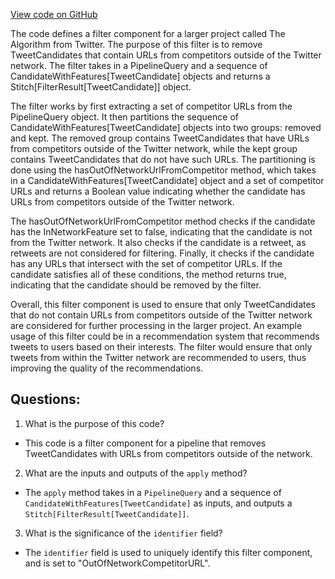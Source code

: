 [View code on GitHub](https://github.com/misbahsy/the-algorithm/home-mixer/server/src/main/scala/com/twitter/home_mixer/functional_component/filter/OutOfNetworkCompetitorURLFilter.scala)

The code defines a filter component for a larger project called The Algorithm from Twitter. The purpose of this filter is to remove TweetCandidates that contain URLs from competitors outside of the Twitter network. The filter takes in a PipelineQuery and a sequence of CandidateWithFeatures[TweetCandidate] objects and returns a Stitch[FilterResult[TweetCandidate]] object. 

The filter works by first extracting a set of competitor URLs from the PipelineQuery object. It then partitions the sequence of CandidateWithFeatures[TweetCandidate] objects into two groups: removed and kept. The removed group contains TweetCandidates that have URLs from competitors outside of the Twitter network, while the kept group contains TweetCandidates that do not have such URLs. The partitioning is done using the hasOutOfNetworkUrlFromCompetitor method, which takes in a CandidateWithFeatures[TweetCandidate] object and a set of competitor URLs and returns a Boolean value indicating whether the candidate has URLs from competitors outside of the Twitter network.

The hasOutOfNetworkUrlFromCompetitor method checks if the candidate has the InNetworkFeature set to false, indicating that the candidate is not from the Twitter network. It also checks if the candidate is a retweet, as retweets are not considered for filtering. Finally, it checks if the candidate has any URLs that intersect with the set of competitor URLs. If the candidate satisfies all of these conditions, the method returns true, indicating that the candidate should be removed by the filter.

Overall, this filter component is used to ensure that only TweetCandidates that do not contain URLs from competitors outside of the Twitter network are considered for further processing in the larger project. An example usage of this filter could be in a recommendation system that recommends tweets to users based on their interests. The filter would ensure that only tweets from within the Twitter network are recommended to users, thus improving the quality of the recommendations.
## Questions: 
 1. What is the purpose of this code?
- This code is a filter component for a pipeline that removes TweetCandidates with URLs from competitors outside of the network.

2. What are the inputs and outputs of the `apply` method?
- The `apply` method takes in a `PipelineQuery` and a sequence of `CandidateWithFeatures[TweetCandidate]` as inputs, and outputs a `Stitch[FilterResult[TweetCandidate]]`.

3. What is the significance of the `identifier` field?
- The `identifier` field is used to uniquely identify this filter component, and is set to "OutOfNetworkCompetitorURL".